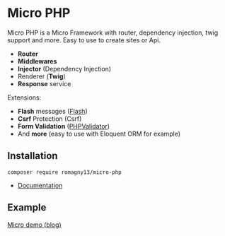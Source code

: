 # Micro PHP

Micro PHP is a Micro Framework with router, dependency injection, twig support and more. Easy to use to create sites or Api.

* **Router**
* **Middlewares**
* **Injector** (Dependency Injection)
* Renderer (**Twig**)
* **Response** service

Extensions:

* **Flash** messages ([Flash](https://github.com/romagny13/flash))
* **Csrf** Protection (Csrf)
* **Form Validation** ([PHPValidator](https://packagist.org/packages/romagny13/php-validator))
* And **more** (easy to use with Eloquent ORM for example)

## Installation

```
composer require romagny13/micro-php
```


* [Documentation](https://romagny13.gitbooks.io/micro-php/)


## Example

[Micro demo (blog)](https://github.com/romagny13/micro-demo)

